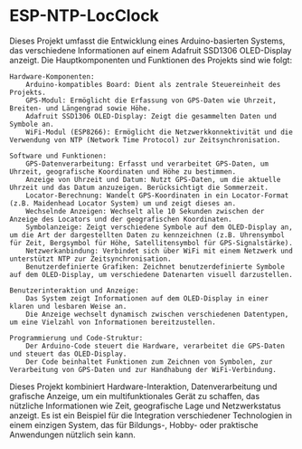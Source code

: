 # ESP-NTP-LocClock

Dieses Projekt umfasst die Entwicklung eines Arduino-basierten Systems, das verschiedene Informationen auf einem Adafruit SSD1306 OLED-Display anzeigt. Die Hauptkomponenten und Funktionen des Projekts sind wie folgt:

    Hardware-Komponenten:
        Arduino-kompatibles Board: Dient als zentrale Steuereinheit des Projekts.
        GPS-Modul: Ermöglicht die Erfassung von GPS-Daten wie Uhrzeit, Breiten- und Längengrad sowie Höhe.
        Adafruit SSD1306 OLED-Display: Zeigt die gesammelten Daten und Symbole an.
        WiFi-Modul (ESP8266): Ermöglicht die Netzwerkkonnektivität und die Verwendung von NTP (Network Time Protocol) zur Zeitsynchronisation.

    Software und Funktionen:
        GPS-Datenverarbeitung: Erfasst und verarbeitet GPS-Daten, um Uhrzeit, geografische Koordinaten und Höhe zu bestimmen.
        Anzeige von Uhrzeit und Datum: Nutzt GPS-Daten, um die aktuelle Uhrzeit und das Datum anzuzeigen. Berücksichtigt die Sommerzeit.
        Locator-Berechnung: Wandelt GPS-Koordinaten in ein Locator-Format (z.B. Maidenhead Locator System) um und zeigt dieses an.
        Wechselnde Anzeigen: Wechselt alle 10 Sekunden zwischen der Anzeige des Locators und der geografischen Koordinaten.
        Symbolanzeige: Zeigt verschiedene Symbole auf dem OLED-Display an, um die Art der dargestellten Daten zu kennzeichnen (z.B. Uhrensymbol für Zeit, Bergsymbol für Höhe, Satellitensymbol für GPS-Signalstärke).
        Netzwerkanbindung: Verbindet sich über WiFi mit einem Netzwerk und unterstützt NTP zur Zeitsynchronisation.
        Benutzerdefinierte Grafiken: Zeichnet benutzerdefinierte Symbole auf dem OLED-Display, um verschiedene Datenarten visuell darzustellen.

    Benutzerinteraktion und Anzeige:
        Das System zeigt Informationen auf dem OLED-Display in einer klaren und lesbaren Weise an.
        Die Anzeige wechselt dynamisch zwischen verschiedenen Datentypen, um eine Vielzahl von Informationen bereitzustellen.

    Programmierung und Code-Struktur:
        Der Arduino-Code steuert die Hardware, verarbeitet die GPS-Daten und steuert das OLED-Display.
        Der Code beinhaltet Funktionen zum Zeichnen von Symbolen, zur Verarbeitung von GPS-Daten und zur Handhabung der WiFi-Verbindung.

Dieses Projekt kombiniert Hardware-Interaktion, Datenverarbeitung und grafische Anzeige, um ein multifunktionales Gerät zu schaffen, das nützliche Informationen wie Zeit, geografische Lage und Netzwerkstatus anzeigt. Es ist ein Beispiel für die Integration verschiedener Technologien in einem einzigen System, das für Bildungs-, Hobby- oder praktische Anwendungen nützlich sein kann.
